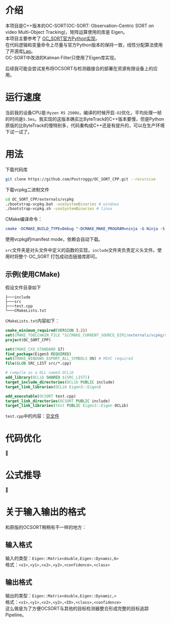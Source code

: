 # 介绍
本项目是C++版本的OC-SORT(OC-SORT: Observation-Centric SORT on video Multi-Object Tracking)，矩阵运算使用的库是 Eigen。  
本项目主要参考了 [OC_SORT官方Python实现](https://github.com/noahcao/OC_SORT)。  
在代码逻辑和变量命令上尽量与官方Python版本的保持一致，线性分配算法使用了开源库[Lap](https://github.com/gatagat/lap/tree/master/lap)。  
OC-SORT中改进的Kalman Filter只使用了Eigen库实现。

后续我可能会尝试发布将OCSORT与检测器接合的部署在资源有限设备上的应用。

# 运行速度
当前我的设备CPU是:`Ryzen R5 2500U`，编译的时候开启`-O2`优化，平均处理一帧的时间是`5.5ms`。我实现的这版本确实比ByteTrack的C++版本要慢，但是Python原版的比ByteTrack的慢特别多，代码重构成C++还是有提升的，可以在生产环境下试一试了。

# 用法
下载代码库
```bash
git clone https://github.com/Postroggy/OC_SORT_CPP.git --recursive
```
下载vcpkg二进制文件
```bash
cd OC_SORT_CPP/externals/vcpkg
./bootstrap-vcpkg.bat -useSystemBinaries # windows
./bootstrap-vcpkg.sh -useSystemBinaries # linux
```
CMake编译命令：
```cmake
cmake -DCMAKE_BUILD_TYPE=Debug "-DCMAKE_MAKE_PROGRAM=ninja -G Ninja -S [path to]\OC_SORT_CPP -B [path-to]\OC_SORT_CPP\cmake-build-debug
```
使用vcpkg的manifest mode，依赖会自动下载。

`src`文件夹是对头文件中定义的函数的实现，`include`文件夹负责定义头文件。使用时将整个 OC_SORT 打包成动态链接库即可。  
## 示例(使用CMake)
假设文件目录如下
```text
├───include
├───src
├───test.cpp
└───CMakeLists.txt
```

`CMakeLists.txt`内容如下：
```cmake
cmake_minimum_required(VERSION 3.21)
set(CMAKE_TOOLCHAIN_FILE "${CMAKE_CURRENT_SOURCE_DIR}/externals/vcpkg/scripts/buildsystems/vcpkg.cmake" CACHE STRING "Vcpkg toolchain file")
project(OC_SORT_CPP)

set(CMAKE_CXX_STANDARD 17)
find_package(Eigen3 REQUIRED)
set(CMAKE_WINDOWS_EXPORT_ALL_SYMBOLS ON) # MSVC required
file(GLOB SRC_LIST src/*.cpp)

# compile as a DLL named OCLib
add_library(OCLib SHARED ${SRC_LIST})
target_include_directories(OCLib PUBLIC include)
target_link_libraries(OCLib Eigen3::Eigen)

add_executable(OCSORT test.cpp)
target_link_directories(OCSORT PUBLIC include)
target_link_libraries(test PUBLIC Eigen3::Eigen OCLib)
```

`test.cpp`中的内容：[见文件](https://github.com/Postroggy/OC_SORT_CPP/blob/master/test.cpp)

# 代码优化
:construction:

# 公式推导
:construction:

# 关于输入输出的格式
和原版的OCSORT稍稍有不一样的地方：
## 输入格式
输入的类型：`Eigen::Matrix<double,Eigen::Dynamic,6>`  
格式：`<x1>,<y1>,<x2>,<y2>,<confidence>,<class>`

## 输出格式
输出的类型：`Eigen::Matrix<double,Eigen::Dynamic,>`  
格式：`<x1>,<y1>,<x2>,<y2>,<ID>,<class>,<confidence>`  
这么做是为了方便OCSORT与其他的目标检测器整合形成完整的目标追踪Pipeline。


